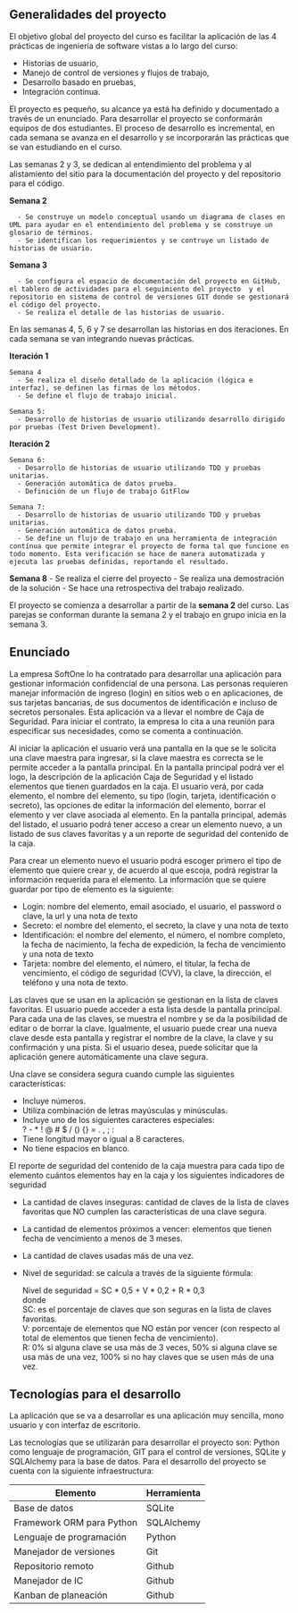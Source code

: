 ## Generalidades del proyecto

El objetivo global del proyecto del curso es facilitar la aplicación de las 4 prácticas de ingeniería de software vistas a lo largo del curso: 
* Historias de usuario, 
* Manejo de control de versiones y flujos de trabajo, 
* Desarrollo basado en pruebas,
* Integración continua. 

El proyecto es pequeño, su alcance ya está ha definido y documentado a través de un enunciado. Para desarrollar el proyecto se conformarán equipos de dos estudiantes. El proceso de desarrollo es incremental, en cada semana se avanza en el desarrollo y se incorporarán las prácticas que se van estudiando en el curso.

Las semanas 2 y 3, se dedican al entendimiento del problema y al alistamiento del sitio para la documentación del proyecto y del repositorio para el código.

**Semana 2**

      - Se construye un modelo conceptual usando un diagrama de clases en UML para ayudar en el entendimiento del problema y se construye un glosario de términos.
      - Se identifican los requerimientos y se contruye un listado de historias de usuario.
  
**Semana 3**

      - Se configura el espacio de documentación del proyecto en GitHub, el tablero de actividades para el seguimiento del proyecto  y el repositorio en sistema de control de versiones GIT donde se gestionará el código del proyecto.
      - Se realiza el detalle de las historias de usuario.
  
En las semanas 4, 5, 6 y 7 se desarrollan las historias en dos iteraciones. En cada semana se van integrando nuevas prácticas.

**Iteración 1** 
  
    Semana 4
      - Se realiza el diseño detallado de la aplicación (lógica e interfaz), se definen las firmas de los métodos. 
      - Se define el flujo de trabajo inicial.
  
    Semana 5:
      - Desarrollo de historias de usuario utilizando desarrollo dirigido por pruebas (Test Driven Development).

**Iteración 2**

    Semana 6:
      - Desarrollo de historias de usuario utilizando TDD y pruebas unitarias.
      - Generación automática de datos prueba.
      - Definición de un flujo de trabajo GitFlow
  
    Semana 7:  
      - Desarrollo de historias de usuario utilizando TDD y pruebas unitarias.
      - Generación automática de datos prueba.
      - Se define un flujo de trabajo en una herramienta de integración contínua que permite integrar el proyecto de forma tal que funcione en todo momento. Esta verificación se hace de manera automatizada y ejecuta las pruebas definidas, reportando el resultado.


**Semana 8**
      - Se realiza el cierre del proyecto
      - Se realiza una demostración de la solución
      - Se hace una retrospectiva del trabajo realizado. 


El proyecto se comienza a desarrollar a partir de la **semana 2** del curso. Las parejas se conforman durante la semana 2 y el trabajo en grupo inicia en la semana 3.


## Enunciado

La empresa SoftOne lo ha contratado para desarrollar una aplicación para gestionar información confidencial de una persona. Las personas requieren manejar información de ingreso (login)  en sitios web o en aplicaciones, de sus tarjetas bancarias, de sus documentos de identificación e incluso de secretos personales.  Esta aplicación va a llevar el nombre de Caja de Seguridad. Para iniciar el contrato, la empresa lo cita a una reunión para especificar sus necesidades, como se comenta a continuación. 

Al iniciar la aplicación el usuario verá una pantalla en la que se le solicita una clave maestra para ingresar, si la clave maestra es correcta se le permite acceder a la pantalla principal. En la pantalla principal podrá ver el logo, la descripción de la aplicación Caja de Seguridad y el listado elementos que tienen guardados en la caja. El usuario verá, por cada elemento, el nombre del elemento, su tipo (login, tarjeta, identificación o secreto), las opciones de editar la información del elemento, borrar el elemento y ver clave asociada al elemento. En la pantalla principal, además del listado, el usuario podrá tener acceso a crear un elemento nuevo, a un listado de sus claves favoritas y a un reporte de seguridad del contenido de la caja. 

Para crear un elemento nuevo el usuario podrá escoger primero el tipo de elemento que quiere crear y, de acuerdo al que escoja, podrá registrar la información requerida para el elemento. La información que se quiere guardar por tipo de elemento es la siguiente:
* Login: nombre del elemento, email asociado, el usuario, el password o clave, la url y una nota de texto 
* Secreto: el nombre del elemento, el secreto, la clave y una nota de texto 
* Identificación: el nombre del elemento, el número, el nombre completo, la fecha de nacimiento, la fecha de expedición, la fecha de vencimiento y una nota de texto 
* Tarjeta: nombre del elemento, el número, el titular, la fecha de vencimiento, el código de seguridad (CVV), la clave, la dirección, el teléfono y una nota de texto.

Las claves que se usan en la aplicación se gestionan en la lista de claves favoritas. El usuario puede acceder a esta lista desde la pantalla principal. Para cada una de las claves, se muestra el nombre y se da la posibilidad de editar o de borrar la clave. Igualmente, el usuario puede crear una nueva clave desde esta pantalla y registrar el nombre de la clave, la clave y su confirmación y una pista. Si el usuario desea, puede solicitar que la aplicación genere automáticamente una clave segura.  

Una clave se considera segura cuando cumple las siguientes características: 
* Incluye números. 
* Utiliza combinación de letras mayúsculas y minúsculas. 
* Incluye uno de los siguientes caracteres especiales:  
   ? - * ! @ # $ / () {} = . , ; : 
* Tiene longitud mayor o igual a 8 caracteres. 
* No tiene espacios en blanco. 

El reporte de seguridad del contenido de la caja muestra para cada tipo de elemento cuántos elementos hay en la caja y los siguientes indicadores de seguridad
* La cantidad de claves inseguras: cantidad de claves de la lista de claves favoritas que NO cumplen las características de una clave segura. 
* La cantidad de elementos próximos a vencer: elementos que tienen fecha de vencimiento a menos de 3 meses. 
* La cantidad de claves usadas más de una vez. 
* Nivel de seguridad: se calcula a través de la siguiente fórmula: 

    Nivel de seguridad = SC * 0,5 + V * 0,2 + R * 0,3 <br/>
    donde <br/>
    SC: es el porcentaje de claves que son seguras en la lista de claves favoritas. <br/>
    V: porcentaje de elementos que NO están por vencer (con respecto al total de elementos que tienen fecha de vencimiento). <br/>
    R: 0% si alguna clave se usa más de 3 veces, 50% si alguna clave se usa más de una vez, 100% si no hay claves que se usen más de una vez. <br/>


## Tecnologías para el desarrollo 

La aplicación que se va a desarrollar es una aplicación muy sencilla, mono usuario y con interfaz de escritorio. 

Las tecnologías que se utilizarán para desarrollar el proyecto son: Python como lenguaje de programación, GIT para el control de versiones, SQLite y SQLAlchemy para la base de datos. Para el desarrollo del proyecto se cuenta con la siguiente infraestructura:


| Elemento                  | Herramienta |
| ------------------------- | ----------- |
| Base de datos             | SQLite     |
| Framework ORM para Python | SQLAlchemy  |
| Lenguaje de programación  | Python      |
| Manejador de versiones    | Git         |
| Repositorio remoto        | Github      |
| Manejador de IC           | Github      |
| Kanban de planeación      | Github      |



